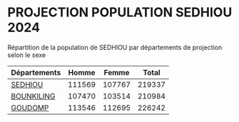 # PROJECTION POPULATION SEDHIOU 2024
	
Répartition de la population de SEDHIOU par départements de projection selon le sexe
	
| Départements  | Homme | Femme | Total |
| --------- |:-----:|:-----:|:-----:|
| [SEDHIOU](SEDHIOU) | 111569 | 107767 | 219337 |
| [BOUNKILING](BOUNKILING) | 107470 | 103514 | 210984 |
| [GOUDOMP](GOUDOMP) | 113546 | 112695 | 226242 |
